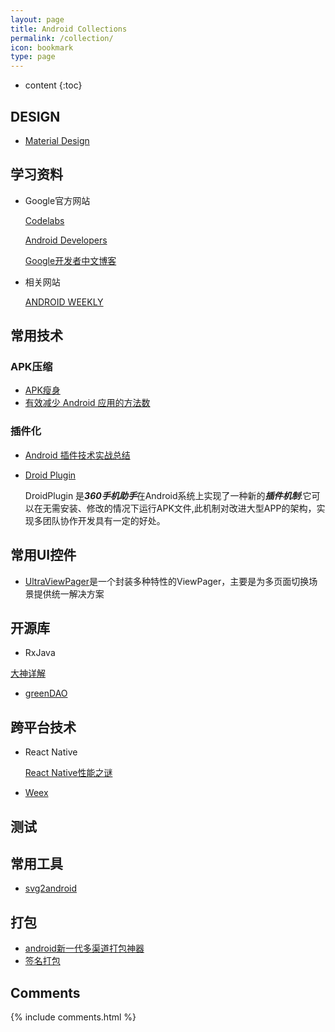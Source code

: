 ```yaml
---
layout: page
title: Android Collections
permalink: /collection/
icon: bookmark
type: page
---
```


* content
{:toc}

## DESIGN

* [Material Design](https://md.gl)

## 学习资料

* Google官方网站

  [Codelabs](http://clmirror.storage.googleapis.com/index.html)

  [Android Developers](https://developer.android.google.cn/index.html)

  [Google开发者中文博客](http://developers.googleblog.cn/)

* 相关网站

  [ANDROID WEEKLY](http://androidweekly.net)


## 常用技术

### APK压缩

* [APK瘦身](https://github.com/ShowJoy-com/showjoy-blog/issues/27)
* [有效减少 Android 应用的方法数](https://zhuanlan.zhihu.com/p/26272085)
### 插件化
* [Android 插件技术实战总结](https://mp.weixin.qq.cos/1p5Y0f5XdVXN2EZYT0AM_A)

* [Droid Plugin](https://github.com/DroidPluginTeam/DroidPlugin)

  DroidPlugin 是***360手机助手***在Android系统上实现了一种新的***插件机制***:它可以在无需安装、修改的情况下运行APK文件,此机制对改进大型APP的架构，实现多团队协作开发具有一定的好处。


## 常用UI控件

* [UltraViewPager](https://github.com/alibaba/UltraViewPager)是一个封装多种特性的ViewPager，主要是为多页面切换场景提供统一解决方案


## 开源库

* RxJava

[大神详解](http://gank.io/post/560e15be2dca930e00da1083#toc_10)

* [greenDAO](https://github.com/greenrobot/greenDAO/)



## 跨平台技术

* React Native

  [React Native性能之谜](http://insights.thoughtworkers.org/the-react-native-mystery/)

* [Weex](https://weex-project.io/cn/)  

## 测试

## 常用工具

* [svg2android](http://inloop.github.io/svg2android/)



## 打包
* [android新一代多渠道打包神器](http://ltlovezh.com/2017/04/09/Android%E6%96%B0%E4%B8%80%E4%BB%A3%E5%A4%9A%E6%B8%A0%E9%81%93%E6%89%93%E5%8C%85%E7%A5%9E%E5%99%A8/)
* [签名打包](https://mp.weixin.qq.com/s?__biz=MzA3NTYzODYzMg==&mid=2653578978&idx=1&sn=3cd4bd0b12557e5416715b4b4a33bea8&chksm=84b3b4e5b3c43df3ff04401e08e7aa934657b4baf3f3c73f3d893a77b3af584ce796d115bf59&mpshare=1&scene=1&srcid=0428vZds32r7XzdwJzF6Mbyf&key=c0b568ec38714021d7dcf65c49b0b0b099b9095cfd4cb6a4557a1110b835283339a0e3ed2a2539f615d8bccdef6078b73140291ff952cd7d8c589e99f7372cd045b4deeb7e2138c3387a6b1243f9e718&ascene=0&uin=MTA3ODQwMTQxOQ%3D%3D&devicetype=iMac+MacBookPro12%2C1+OSX+OSX+10.12.3+build(16D32)&version=12020010&nettype=WIFI&fontScale=100&pass_ticket=n5XNx9W9BwWJJK01%2BCaXNc%2FLmsn1qYTXGXAl0BprIxuuFxOLpegGBJFBIabyGrC2)

## Comments

{% include comments.html %}
